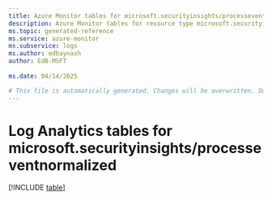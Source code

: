 ```yaml
---
title: Azure Monitor tables for microsoft.securityinsights/processeventnormalized
description: Azure Monitor tables for resource type microsoft.securityinsights/processeventnormalized
ms.topic: generated-reference
ms.service: azure-monitor
ms.subservice: logs
ms.author: edbaynash
author: EdB-MSFT
   
ms.date: 04/14/2025

# This file is automatically generated. Changes will be overwritten. Do not change this file directly.
---
```


# Log Analytics tables for microsoft.securityinsights/processeventnormalized  

[!INCLUDE [table](~/reusable-content/ce-skilling/azure/includes/azure-monitor/reference/tables/microsoft-securityinsights_processeventnormalized-include.md)]

